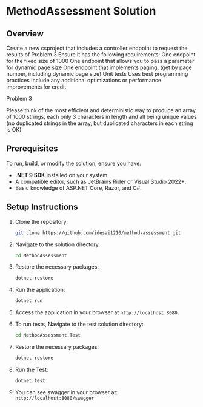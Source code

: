 # MethodAssessment Solution
## Overview
Create a new csproject that includes a controller endpoint to request the results of Problem 3
Ensure it has the following requirements:
One endpoint for the fixed size of 1000
One endpoint that allows you to pass a parameter for dynamic page size
One endpoint that implements paging. (get by page number, including dynamic page size)
Unit tests
Uses best programming practices
Include any additional optimizations or performance improvements for credit

Problem 3

Please think of the most efficient and deterministic way to produce an array of 1000 strings, each only 3 characters in length and all being unique values (no duplicated strings in the array, but duplicated characters in each string is OK)
## Prerequisites
To run, build, or modify the solution, ensure you have:

- **.NET 9 SDK** installed on your system.
- A compatible editor, such as JetBrains Rider or Visual Studio 2022+.
- Basic knowledge of ASP.NET Core, Razor, and C#.

## Setup Instructions

1. Clone the repository:
   ```bash
   git clone https://github.com/idesai1210/method-assessment.git
   ```
2. Navigate to the solution directory:
   ```bash
   cd MethodAssessment
   ```
3. Restore the necessary packages:
   ```bash
   dotnet restore
   ```
4. Run the application:
   ```bash
   dotnet run
   ```
5. Access the application in your browser at `http://localhost:8080`.

6. To run tests, Navigate to the test solution directory:
   ```bash
   cd MethodAssessment.Test
   ```
7. Restore the necessary packages:
   ```bash
   dotnet restore
   ```
8. Run the Test:
   ```bash
   dotnet test
   ```
   
9. You can see swagger in your browser at: `http://localhost:8080/swagger`